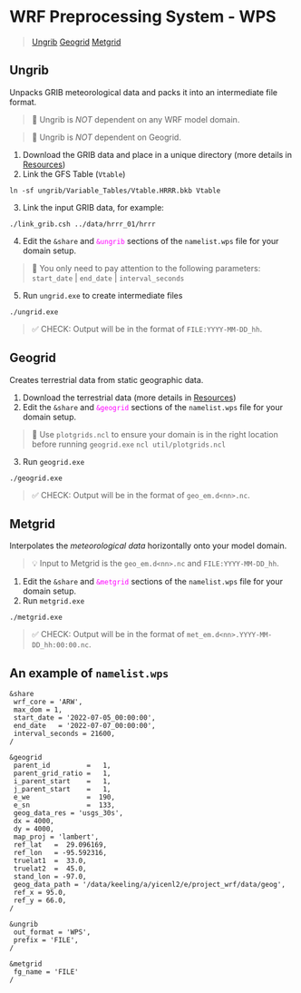 # WRF Preprocessing System - WPS

> [Ungrib](#ungrib)
> [Geogrid](#geogrid)
> [Metgrid](#metgrid)

## **Ungrib** 
Unpacks GRIB meteorological data and packs it into an intermediate file format.

> 🔔 Ungrib is *NOT* dependent on any WRF model domain.

> 🔔 Ungrib is *NOT* dependent on Geogrid.

1. Download the GRIB data and place in a unique directory (more details in [Resources](resources.md))
2. Link the GFS Table (`Vtable`)
```
ln -sf ungrib/Variable_Tables/Vtable.HRRR.bkb Vtable
```
3. Link the input GRIB data, for example:
```
./link_grib.csh ../data/hrrr_01/hrrr
```
4. Edit the `&share` and <span style="color: magenta;">`&ungrib`</span> sections of 
the `namelist.wps` file for your domain setup.
> 🔔 You only need to pay attention to the following parameters:
`start_date` | `end_date` | `interval_seconds`
5. Run `ungrid.exe` to create intermediate files

```
./ungrid.exe
```

> ✅ CHECK: Output will be in the format of `FILE:YYYY-MM-DD_hh`.

## **Geogrid** 
Creates terrestrial data from static geographic data.

1. Download the terrestrial data (more details in [Resources](resources.md))
2. Edit the `&share` and <span style="color: magenta;">`&geogrid`</span> sections 
of the `namelist.wps` file for your domain setup.
> 🔔 Use `plotgrids.ncl` to ensure your domain is in the right location before running `geogrid.exe`
``` ncl util/plotgrids.ncl ```
3. Run `geogrid.exe`

```
./geogrid.exe
```

> ✅ CHECK: Output will be in the format of `geo_em.d<nn>.nc`.


## **Metgrid** 
Interpolates the _meteorological data_ horizontally onto your model domain.

> 💡 Input to Metgrid is the `geo_em.d<nn>.nc` and `FILE:YYYY-MM-DD_hh`.
1. Edit the `&share` and <span style="color: magenta;">`&metgrid`</span> sections of 
the `namelist.wps` file for your domain setup.
2. Run `metgrid.exe`

```
./metgrid.exe
```

> ✅ CHECK: Output will be in the format of `met_em.d<nn>.YYYY-MM-DD_hh:00:00.nc`.

## An example of `namelist.wps`
```
&share
 wrf_core = 'ARW',
 max_dom = 1,
 start_date = '2022-07-05_00:00:00',
 end_date   = '2022-07-07_00:00:00',
 interval_seconds = 21600,
/

&geogrid
 parent_id         =   1,
 parent_grid_ratio =   1,
 i_parent_start    =   1,
 j_parent_start    =   1,
 e_we              =  190,
 e_sn              =  133,
 geog_data_res = 'usgs_30s',
 dx = 4000,
 dy = 4000,
 map_proj = 'lambert',
 ref_lat   =  29.096169,
 ref_lon   = -95.592316,
 truelat1  =  33.0,
 truelat2  =  45.0,
 stand_lon = -97.0,
 geog_data_path = '/data/keeling/a/yicenl2/e/project_wrf/data/geog',
 ref_x = 95.0,
 ref_y = 66.0,
/

&ungrib
 out_format = 'WPS',
 prefix = 'FILE',
/

&metgrid
 fg_name = 'FILE'
/
```